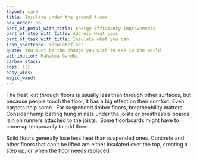 ```yaml
---
layout: card
title: Insulate under the ground floor
nav_order: 36
part_of_petal_with_title: Energy Efficiency Improvements
part_of_step_with_title: Address Heat Loss
part_of_task_with_title: Insulate what you can
icon_shortcode: insulatefloor
quote: You must be the change you wish to see in the world.
attribution: Mahatma Gandhi
carbon_stars: 
cost: £££
easy_wins: 
magic_wand: 
---
```


<p>The heat lost through floors is usually less than through other surfaces, but because people touch the floor, it has a big effect on their comfort. Even carpets help some.  For suspended timber floors, breatheability matters.  Consider hemp batting hung in nets under the joists or breatheable boards lain on runners attached to the joists.  Some floorboards might have to come up temporarily to add them.  </p><p>Solid floors generally lose less heat than suspended ones. Concrete and other floors that can’t be lifted are either insulated over the top, creating a step up, or when the floor needs replaced. </p> 
